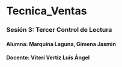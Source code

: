 # Tecnica_Ventas
### Sesión 3: Tercer Control de Lectura
#### Alumna: Marquina Laguna, Gimena Jasmin
#### Docente: Viteri Vertíz Luis Ángel
